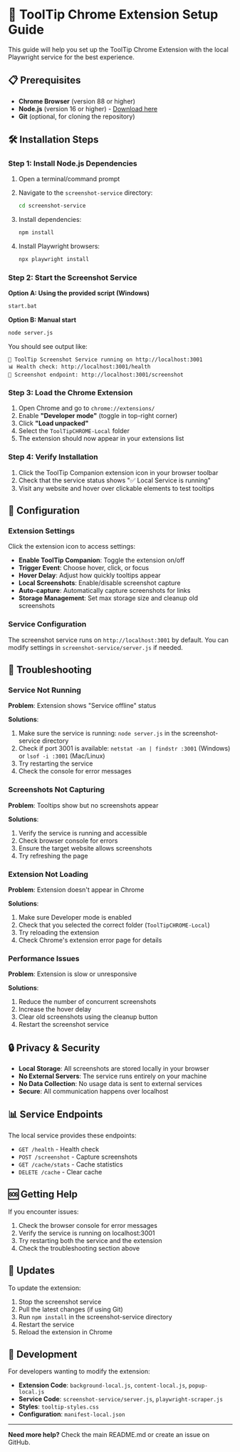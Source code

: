 # 🚀 ToolTip Chrome Extension Setup Guide

This guide will help you set up the ToolTip Chrome Extension with the local Playwright service for the best experience.

## 📋 Prerequisites

- **Chrome Browser** (version 88 or higher)
- **Node.js** (version 16 or higher) - [Download here](https://nodejs.org/)
- **Git** (optional, for cloning the repository)

## 🛠️ Installation Steps

### Step 1: Install Node.js Dependencies

1. Open a terminal/command prompt
2. Navigate to the `screenshot-service` directory:
   ```bash
   cd screenshot-service
   ```

3. Install dependencies:
   ```bash
   npm install
   ```

4. Install Playwright browsers:
   ```bash
   npx playwright install
   ```

### Step 2: Start the Screenshot Service

**Option A: Using the provided script (Windows)**
```bash
start.bat
```

**Option B: Manual start**
```bash
node server.js
```

You should see output like:
```
🚀 ToolTip Screenshot Service running on http://localhost:3001
📊 Health check: http://localhost:3001/health
📸 Screenshot endpoint: http://localhost:3001/screenshot
```

### Step 3: Load the Chrome Extension

1. Open Chrome and go to `chrome://extensions/`
2. Enable **"Developer mode"** (toggle in top-right corner)
3. Click **"Load unpacked"**
4. Select the `ToolTipCHROME-Local` folder
5. The extension should now appear in your extensions list

### Step 4: Verify Installation

1. Click the ToolTip Companion extension icon in your browser toolbar
2. Check that the service status shows "✅ Local Service is running"
3. Visit any website and hover over clickable elements to test tooltips

## 🔧 Configuration

### Extension Settings

Click the extension icon to access settings:

- **Enable ToolTip Companion**: Toggle the extension on/off
- **Trigger Event**: Choose hover, click, or focus
- **Hover Delay**: Adjust how quickly tooltips appear
- **Local Screenshots**: Enable/disable screenshot capture
- **Auto-capture**: Automatically capture screenshots for links
- **Storage Management**: Set max storage size and cleanup old screenshots

### Service Configuration

The screenshot service runs on `http://localhost:3001` by default. You can modify settings in `screenshot-service/server.js` if needed.

## 🚨 Troubleshooting

### Service Not Running

**Problem**: Extension shows "Service offline" status

**Solutions**:
1. Make sure the service is running: `node server.js` in the screenshot-service directory
2. Check if port 3001 is available: `netstat -an | findstr :3001` (Windows) or `lsof -i :3001` (Mac/Linux)
3. Try restarting the service
4. Check the console for error messages

### Screenshots Not Capturing

**Problem**: Tooltips show but no screenshots appear

**Solutions**:
1. Verify the service is running and accessible
2. Check browser console for errors
3. Ensure the target website allows screenshots
4. Try refreshing the page

### Extension Not Loading

**Problem**: Extension doesn't appear in Chrome

**Solutions**:
1. Make sure Developer mode is enabled
2. Check that you selected the correct folder (`ToolTipCHROME-Local`)
3. Try reloading the extension
4. Check Chrome's extension error page for details

### Performance Issues

**Problem**: Extension is slow or unresponsive

**Solutions**:
1. Reduce the number of concurrent screenshots
2. Increase the hover delay
3. Clear old screenshots using the cleanup button
4. Restart the screenshot service

## 🔒 Privacy & Security

- **Local Storage**: All screenshots are stored locally in your browser
- **No External Servers**: The service runs entirely on your machine
- **No Data Collection**: No usage data is sent to external services
- **Secure**: All communication happens over localhost

## 📊 Service Endpoints

The local service provides these endpoints:

- `GET /health` - Health check
- `POST /screenshot` - Capture screenshots
- `GET /cache/stats` - Cache statistics
- `DELETE /cache` - Clear cache

## 🆘 Getting Help

If you encounter issues:

1. Check the browser console for error messages
2. Verify the service is running on localhost:3001
3. Try restarting both the service and the extension
4. Check the troubleshooting section above

## 🔄 Updates

To update the extension:

1. Stop the screenshot service
2. Pull the latest changes (if using Git)
3. Run `npm install` in the screenshot-service directory
4. Restart the service
5. Reload the extension in Chrome

## 📝 Development

For developers wanting to modify the extension:

- **Extension Code**: `background-local.js`, `content-local.js`, `popup-local.js`
- **Service Code**: `screenshot-service/server.js`, `playwright-scraper.js`
- **Styles**: `tooltip-styles.css`
- **Configuration**: `manifest-local.json`

---

**Need more help?** Check the main README.md or create an issue on GitHub.
